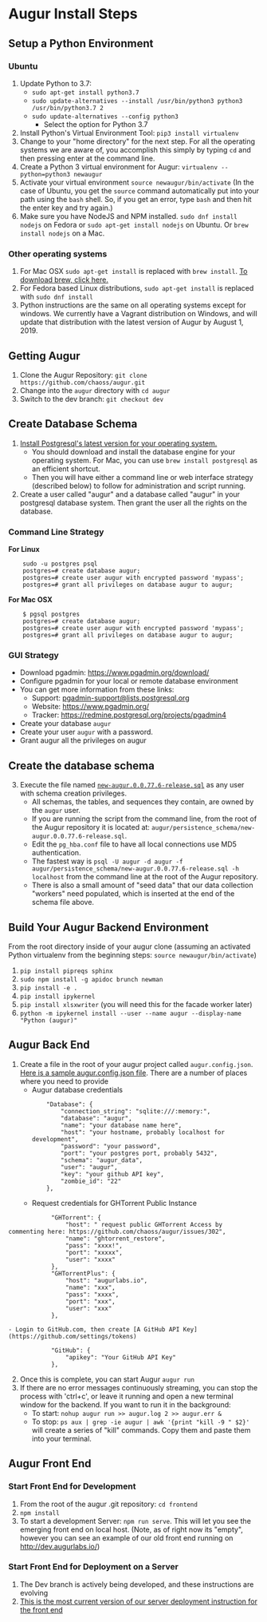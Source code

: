 # Augur Install Steps

## Setup a Python Environment
### Ubuntu 
1. Update Python to 3.7: 
    - `sudo apt-get install python3.7`
    - `sudo update-alternatives --install /usr/bin/python3 python3 /usr/bin/python3.7 2`
    - `sudo update-alternatives --config python3` 
        - Select the option for Python 3.7
2. Install Python's Virtual Environment Tool: `pip3 install virtualenv`
3. Change to your "home directory" for the next step. For all the operating systems we are aware of, you accomplish this simply by typing `cd` and then pressing enter at the command line. 
4. Create a Python 3 virtual environment for Augur: `virtualenv --python=python3 newaugur`
5. Activate your virtual environment `source newaugur/bin/activate` (In the case of Ubuntu, you get the `source` command automatically put into your path using the `bash` shell. So, if you get an error, type `bash` and then hit the enter key and try again.)
6. Make sure you have NodeJS and NPM installed. `sudo dnf install nodejs` on Fedora or `sudo apt-get install nodejs` on Ubuntu. Or `brew install nodejs` on a Mac. 

### Other operating systems
1. For Mac OSX `sudo apt-get install` is replaced with `brew install`. [To download brew, click here.](https://brew.sh/) 
2. For Fedora based Linux distributions, `sudo apt-get install` is replaced with `sudo dnf install`
3. Python instructions are the same on all operating systems except for windows. We currently have a Vagrant distribution on Windows, and will update that distribution with the latest version of Augur by August 1, 2019. 

## Getting Augur
1. Clone the Augur Repository: `git clone https://github.com/chaoss/augur.git`
2. Change into the `augur` directory with `cd augur`
3. Switch to the dev branch:  `git checkout dev`

## Create Database Schema
1. [Install Postgresql's latest version for your operating system.](https://www.postgresql.org/download/)
    - You should download and install the database engine for your operating system. For Mac, you can use `brew install postgresql` as an efficient shortcut. 
    - Then you will have either a command line or web interface strategy (described below) to follow for administration and script running. 
2. Create a user called "augur" and a database called "augur" in your postgresql database system. Then grant the user all the rights on the database. 

### Command Line Strategy
**For Linux**
```
    sudo -u postgres psql
    postgres=# create database augur;
    postgres=# create user augur with encrypted password 'mypass';
    postgres=# grant all privileges on database augur to augur;

```

**For Mac OSX**  
```
    $ pgsql postgres
    postgres=# create database augur;
    postgres=# create user augur with encrypted password 'mypass';
    postgres=# grant all privileges on database augur to augur;
```


### GUI Strategy 
- Download pgadmin: https://www.pgadmin.org/download/
- Configure pgadmin for your local or remote database environment
- You can get more information from these links: 
    - Support: pgadmin-support@lists.postgresql.org
    - Website: https://www.pgadmin.org/
    - Tracker: https://redmine.postgresql.org/projects/pgadmin4
- Create your database `augur`
- Create your user `augur` with a password. 
- Grant augur all the privileges on augur

## Create the database schema

3. Execute the file named [`new-augur.0.0.77.6-release.sql`](../../augur/persistence_schema/new-augur.0.0.77.5-release.sql) as any user with schema creation privileges.   
    - All schemas, the tables, and sequences they contain, are owned by the `augur` user.
    - If you are running the script from the command line, from the root of the Augur repository it is located at: `augur/persistence_schema/new-augur.0.0.77.6-release.sql`. 
    - Edit the `pg_hba.conf` file to have all local connections use MD5 authentication. 
    - The fastest way is `psql -U augur -d augur -f augur/persistence_schema/new-augur.0.0.77.6-release.sql -h localhost` from the command line at the root of the Augur repository. 
    - There is also a small amount of "seed data" that our data collection "workers" need populated, which is inserted at the end of the schema file above. 

## Build Your Augur Backend Environment
From the root directory inside of your augur clone (assuming an activated Python virtualenv from the beginning steps: `source newaugur/bin/activate`)
1. `pip install pipreqs sphinx`
2. `sudo npm install -g apidoc brunch newman` 
3. `pip install -e .` 
4. `pip install ipykernel`
5. `pip install xlsxwriter` (you will need this for the facade worker later)
5. `python -m ipykernel install --user --name augur --display-name "Python (augur)"`

## Augur Back End
1. Create a file in the root of your augur project called `augur.config.json`. [Here is a sample augur.config.json file](./augur-sample-cnfg.json). There are a number of places where you need to provide
    - Augur database credentials
        ```
            "Database": {
                "connection_string": "sqlite:///:memory:",
                "database": "augur",
                "name": "your database name here",
                "host": "your hostname, probably localhost for development",
                "password": "your password",
                "port": "your postgres port, probably 5432",
                "schema": "augur_data",
                "user": "augur",
                "key": "your github API key",
                "zombie_id": "22"
            },
        ```
    - Request credentials for GHTorrent Public Instance
```
            "GHTorrent": {
                "host": " request public GHTorrent Access by commenting here: https://github.com/chaoss/augur/issues/302",
                "name": "ghtorrent_restore",
                "pass": "xxxx!",
                "port": "xxxxx",
                "user": "xxxx"
            },
            "GHTorrentPlus": {
                "host": "augurlabs.io",
                "name": "xxx",
                "pass": "xxxx",
                "port": "xxx",
                "user": "xxx"
            },
```
    - Login to GitHub.com, then create [A GitHub API Key](https://github.com/settings/tokens)  
```
            "GitHub": {
                "apikey": "Your GitHub API Key"
            },
```
2. Once this is complete, you can start Augur `augur run`
3. If there are no error messages continuously streaming, you can stop the process with 'ctrl+c', or leave it running and open a new terminal window for the backend. If you want to run it in the background: 
    - To start: `nohup augur run >> augur.log 2 >> augur.err &`
    - To stop: `ps aux | grep -ie augur | awk '{print "kill -9 " $2}'` will create a series of "kill" commands. Copy them and paste them into your terminal. 

## Augur Front End
### Start Front End for Development
1. From the root of the augur .git repository: `cd frontend`
2. `npm install`
3. To start a development Server: `npm run serve`. This will let you see the emerging front end on local host. (Note, as of right now its "empty", however you can see an example of our old front end running on http://dev.augurlabs.io/)  

### Start Front End for Deployment on a Server
1. The Dev branch is actively being developed, and these instructions are evolving 
2. [This is the most current version of our server deployment instruction for the front end](./augur-deployment.md)

